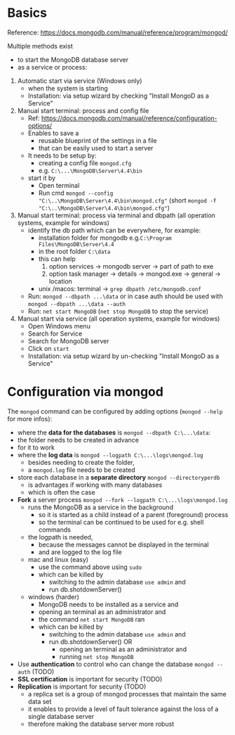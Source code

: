 # Basics

Reference: https://docs.mongodb.com/manual/reference/program/mongod/

Multiple methods exist

- to start the MongoDB database server
- as a service or process:

1. Automatic start via service (Windows only)
   - when the system is starting
   - Installation: via setup wizard by checking "Install MongoD as a Service"
2. Manual start terminal: process and config file
   - Ref: https://docs.mongodb.com/manual/reference/configuration-options/
   - Enables to save a
     - reusable blueprint of the settings in a file
     - that can be easily used to start a server
   - It needs to be setup by:
     - creating a config file `mongod.cfg`
     - e.g. `C:\...\MongoDB\Server\4.4\bin`
   - start it by
     - Open terminal
     - Run cmd `mongod --config "C:\..\MongoDB\Server\4.4\bin\mongod.cfg"` (short `mongod -f "C:\..\MongoDB\Server\4.4\bin\mongod.cfg"`)
3. Manual start terminal: process via terminal and dbpath (all operation systems, example for windows)
   - identify the db path which can be everywhere, for example:
     - installation folder for mongodb e.g.`C:\Program Files\MongoDB\Server\4.4`
     - in the root folder `C:\data`
     - this can help
       1. option services -> mongodb server -> part of path to exe
       2. option task manager -> details -> mongod.exe -> general -> location
     - unix /macos: terminal -> `grep dbpath /etc/mongodb.conf`
   - Run: `mongod --dbpath ...\data` or in case auth should be used with `mongod --dbpath ...\data --auth`
   - Run: `net start MongoDB` (`net stop MongoDB` to stop the service)
4. Manual start via service (all operation systems, example for windows)
   - Open Windows menu
   - Search for Service
   - Search for MongoDB server
   - Click on `start`
   - Installation: via setup wizard by un-checking "Install MongoD as a Service"

# Configuration via mongod

The `mongod` command can be configured by adding options (`mongod --help` for more infos):

- where the **data for the databases** is `mongod --dbpath C:\...\data`:
- the folder needs to be created in advance
- for it to work
- where the **log data** is `mongod --logpath C:\...\logs\mongod.log`
  - besides needing to create the folder,
  - a `mongod.log` file needs to be created
- store each database in a **separate directory** `mongod --directoryperdb`
  - is advantages if working with many databases
  - which is often the case
- **Fork** a server process `mongod --fork --logpath C:\...\logs\mongod.log`
  - runs the MongoDB as a service in the background
    - so it is started as a child instead of a parent (foreground) process
    - so the terminal can be continued to be used for e.g. shell commands
  - the logpath is needed,
    - because the messages cannot be displayed in the terminal
    - and are logged to the log file
  - mac and linux (easy)
    - use the command above using `sudo`
    - which can be killed by
      - switching to the admin database `use admin` and
      - run db.shotdownServer()
  - windows (harder)
    - MongoDB needs to be installed as a service and
    - opening an terminal as an administrator and
    - the command `net start MongoDB` ran
    - which can be killed by
      - switching to the admin database `use admin` and
      - run db.shotdownServer() OR
        - opening an terminal as an administrator and
        - running `net stop MongoDB`
- Use **authentication** to control who can change the database `mongod --auth` (TODO)
- **SSL certification** is important for security (TODO)
- **Replication** is important for security (TODO)
  - a replica set is a group of mongod processes that maintain the same data set
  - it enables to provide a level of fault tolerance against the loss of a single database server
  - therefore making the database server more robust
